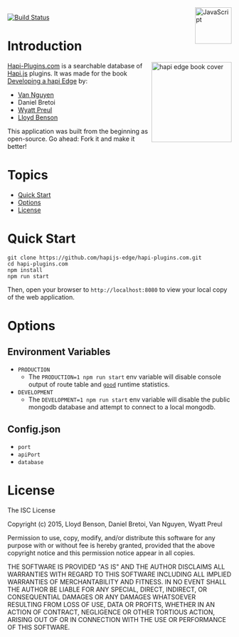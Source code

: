 <a href="https://en.wikipedia.org/wiki/JavaScript">
    <img src="https://upload.wikimedia.org/wikipedia/commons/thumb/6/6a/JavaScript-logo.png/768px-JavaScript-logo.png"
        alt="JavaScript"
        align="right"
        width="82px"/>
</a>

[![Build Status](https://travis-ci.org/hapijs-edge/hapi-plugins.com.svg?branch=master)](https://travis-ci.org/hapijs-edge/hapi-plugins.com)

# Introduction

<img src="https://hapi-plugins.com/img/hapi-edge-cover.jpg"
    alt="hapi edge book cover"
    title="hapi edge book cover"
    align="right"
    width="180px"/>

[Hapi-Plugins.com](https://hapi-plugins.com) is a searchable database of [Hapi.js](http://hapijs.com/) plugins. It was made for the book [Developing a hapi Edge](http://shop.oreilly.com/product/9781939902207.do) by:

- [Van Nguyen](https://twitter.com/thegoleffect)
- Daniel Bretoi
- [Wyatt Preul](https://twitter.com/wpreul)
- [Lloyd Benson](https://twitter.com/LloydWith2Ls)

This application was built from the beginning as open-source. Go ahead: Fork it and make it better!

# Topics

- [Quick Start](#quick-start)
- [Options](#options)
- [License](#license)

# Quick Start

```
git clone https://github.com/hapijs-edge/hapi-plugins.com.git
cd hapi-plugins.com
npm install
npm run start
```

Then, open your browser to `http://localhost:8080` to view your local copy of the web application.

# Options

## Environment Variables

- `PRODUCTION`
    - The `PRODUCTION=1 npm run start` env variable will disable console output of route table and [`good`](http://github.com/hapijs/good) runtime statistics.
- `DEVELOPMENT`
    - The `DEVELOPMENT=1 npm run start` env variable will disable the public mongodb database and attempt to connect to a local mongodb.

## Config.json

- `port`
- `apiPort`
- `database`


# License

The ISC License

Copyright (c) 2015, Lloyd Benson, Daniel Bretoi, Van Nguyen, Wyatt Preul

Permission to use, copy, modify, and/or distribute this software for any purpose with or without fee is hereby granted, provided that the above copyright notice and this permission notice appear in all copies.

THE SOFTWARE IS PROVIDED "AS IS" AND THE AUTHOR DISCLAIMS ALL WARRANTIES WITH REGARD TO THIS SOFTWARE INCLUDING ALL IMPLIED WARRANTIES OF MERCHANTABILITY AND FITNESS. IN NO EVENT SHALL THE AUTHOR BE LIABLE FOR ANY SPECIAL, DIRECT, INDIRECT, OR CONSEQUENTIAL DAMAGES OR ANY DAMAGES WHATSOEVER RESULTING FROM LOSS OF USE, DATA OR PROFITS, WHETHER IN AN ACTION OF CONTRACT, NEGLIGENCE OR OTHER TORTIOUS ACTION, ARISING OUT OF OR IN CONNECTION WITH THE USE OR PERFORMANCE OF THIS SOFTWARE.